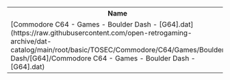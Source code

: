 <table>
<tr><th>Name</th><th>Size</th></tr>
<tr><td>[Commodore C64 - Games - Boulder Dash - [G64].dat](https://raw.githubusercontent.com/open-retrogaming-archive/dat-catalog/main/root/basic/TOSEC/Commodore/C64/Games/Boulder Dash/[G64]/Commodore C64 - Games - Boulder Dash - [G64].dat)</td><td>1704</td></tr>
</table>
